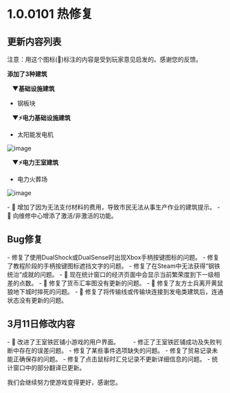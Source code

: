 # 1.0.0101 热修复

## 更新内容列表

注意：用这个图标(💌)标注的内容是受到玩家意见启发的。感谢您的反馈。

**添加了3种建筑**

&nbsp;&nbsp;&nbsp;**▼基础设施建筑**

- 钢板块

&nbsp;&nbsp;&nbsp;**▼⚡电力基础设施建筑**

- 太阳能发电机

![image](https://clan.st.dl.eccdnx.com/images//43311876/a2a8267e96875c88dccd6229a90eaf4b7becadc6.gif)

&nbsp;&nbsp;&nbsp;**▼⚡电力王室建筑**

- 电力火葬场

![image](https://clan.st.dl.eccdnx.com/images//43311876/16eac14084b388507f302c603ce31f89cf97751a.gif)

\- 💌 增加了因为无法支付材料的费用，导致市民无法从事生产作业的建筑提示。
\- 💌 向维修中心增添了激活/非激活的功能。

## Bug修复

\- 修复了使用DualShock或DualSense时出现Xbox手柄按键图标的问题。
\- 修复了教程阶段的手柄按键图标遮挡文字的问题。
\- 修复了在Steam中无法获得“钢铁统治”成就的问题。
\- 💌 现在统计窗口的经济页面中会显示当前繁荣度到下一级相差的点数。
\- 💌 修复了货币汇率图没有更新的问题。
\- 💌 修复了友方士兵离开黄鼠狼地下城时摔死的问题。
\- 💌 修复了将传输线或传输块连接到发电类建筑后，连通状态没有更新的问题。

## 3月11日修改内容

\- 💌 改进了王室铁匠铺小游戏的用户界面。
　　\- 修正了王室铁匠铺成功及失败判断中存在的误差问题。
\- 修复了某些事件选项缺失的问题。
\- 修复了贸易记录未能正确保存的问题。
\- 修复了点击鼠标时汇兑记录不更新详细信息的问题。
\- 统计窗口中的部分翻译已更新。

我们会继续努力使游戏变得更好，感谢您。
